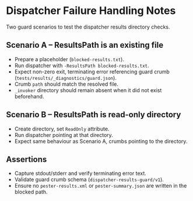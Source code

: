 <!-- markdownlint-disable-next-line MD041 -->
# Dispatcher Failure Handling Notes

Two guard scenarios to test the dispatcher results directory checks.

## Scenario A – ResultsPath is an existing file

- Prepare a placeholder (`blocked-results.txt`).
- Run dispatcher with `-ResultsPath blocked-results.txt`.
- Expect non-zero exit, terminating error referencing guard crumb (`tests/results/_diagnostics/guard.json`).
- Crumb `path` should match the resolved file.
- `_invoker` directory should remain absent when it did not exist beforehand.

## Scenario B – ResultsPath is read-only directory

- Create directory, set `ReadOnly` attribute.
- Run dispatcher pointing at that directory.
- Expect same behaviour as Scenario A, crumbs pointing to the directory.

## Assertions

- Capture stdout/stderr and verify terminating error text.
- Validate guard crumb schema (`dispatcher-results-guard/v1`).
- Ensure no `pester-results.xml` or `pester-summary.json` are written in the blocked path.
